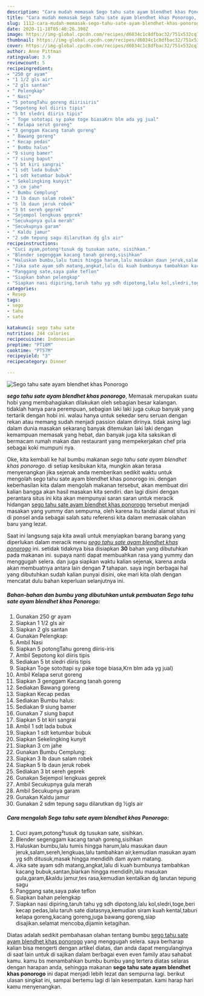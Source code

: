 ```yaml
---
description: "Cara mudah memasak Sego tahu sate ayam blendhet khas Ponorogo, Menggugah Selera"
title: "Cara mudah memasak Sego tahu sate ayam blendhet khas Ponorogo, Menggugah Selera"
slug: 1112-cara-mudah-memasak-sego-tahu-sate-ayam-blendhet-khas-ponorogo-menggugah-selera
date: 2020-11-18T05:40:26.390Z
image: https://img-global.cpcdn.com/recipes/d6034c1c8dfbac32/751x532cq70/sego-tahu-sate-ayam-blendhet-khas-ponorogo-foto-resep-utama.jpg
thumbnail: https://img-global.cpcdn.com/recipes/d6034c1c8dfbac32/751x532cq70/sego-tahu-sate-ayam-blendhet-khas-ponorogo-foto-resep-utama.jpg
cover: https://img-global.cpcdn.com/recipes/d6034c1c8dfbac32/751x532cq70/sego-tahu-sate-ayam-blendhet-khas-ponorogo-foto-resep-utama.jpg
author: Anne Pittman
ratingvalue: 3.9
reviewcount: 5
recipeingredient:
- "250 gr ayam"
- "1 1/2 gls air"
- "2 gls santan"
- " Pelengkap"
- " Nasi"
- "5 potongTahu goreng diirisiris"
- "Sepotong kol diiris tipis"
- "5 bt sledri diiris tipis"
- " Toge sototapi sy pake toge biasaKrn blm ada yg jual"
- " Kelapa serut goreng"
- "3 genggam Kacang tanah goreng"
- " Bawang goreng"
- " Kecap pedas"
- " Bumbu halus"
- "9 siung bamer"
- "7 siung baput"
- "5 bt kiri sangrai"
- "1 sdt lada bubuk"
- "1 sdt ketumbar bubuk"
- " Sekelingking kunyit"
- "3 cm jahe"
- " Bumbu Cemplung"
- "3 lb daun salam robek"
- "5 lb daun jeruk robek"
- "3 bt sereh geprek"
- "Sejempol lengkuas geprek"
- "Secukupnya gula merah"
- "Secukupnya garam"
- " Kaldu jamur"
- "2 sdm tepung sagu dilarutkan dg gls air"
recipeinstructions:
- "Cuci ayam,potong²tusuk dg tusukan sate, sisihkan."
- "Blender segenggam kacang tanah goreng,sisihkan"
- "Haluskan bumbu,lalu tumis hingga harum,lalu masukan daun jeruk,salam,sereh,lengkuas,lalu tambahkan air,kemudian masukan ayam yg sdh ditusuk,masak hingga mendidih dam ayam matang."
- "Jika sate ayam sdh matang,angkat,lalu di kuah bumbunya tambahkan kacang bubuk,santan,biarkan hingga mendidih,lalu masukan gula,garam,&amp;kaldu jamur,tes rasa,kemudian kentalkan dg larutan tepung sagu"
- "Panggang sate,saya pake teflon"
- "Siapkan bahan pelengkap"
- "Siapkan nasi dipiring,taruh tahu yg sdh dipotong,lalu kol,sledri,toge,beri kecap pedas,lalu taruh sate diatasnya,kemudian siram kuah kental,taburi kelapa goreng,kacang goreng,juga bawang goreng,siap disajikan.selamat mencoba,dijamin ketagihan."
categories:
- Resep
tags:
- sego
- tahu
- sate

katakunci: sego tahu sate 
nutrition: 244 calories
recipecuisine: Indonesian
preptime: "PT18M"
cooktime: "PT57M"
recipeyield: "3"
recipecategory: Dinner

---
```



![Sego tahu sate ayam blendhet khas Ponorogo](https://img-global.cpcdn.com/recipes/d6034c1c8dfbac32/751x532cq70/sego-tahu-sate-ayam-blendhet-khas-ponorogo-foto-resep-utama.jpg)

<b><i>sego tahu sate ayam blendhet khas ponorogo</i></b>, Memasak merupakan suatu hobi yang membahagiakan dilakukan oleh sebagian besar kalangan. tidaklah hanya para perempuan, sebagian laki laki juga cukup banyak yang tertarik dengan hobi ini. walau hanya untuk sekedar seru seruan dengan rekan atau memang sudah menjadi passion dalam dirinya. tidak asing lagi dalam dunia masakan sekarang banyak ditemukan laki laki dengan kemampuan memasak yang hebat, dan banyak juga kita saksikan di bermacam rumah makan dan restaurant yang mempekerjakan chef pria sebagai koki mumpuni nya.

Oke, kita kembali ke hal bumbu makanan <i>sego tahu sate ayam blendhet khas ponorogo</i>. di setiap kesibukan kita, mungkin akan terasa menyenangkan jika sejenak anda memberikan sedikit waktu untuk mengolah sego tahu sate ayam blendhet khas ponorogo ini. dengan keberhasilan kita dalam mengolah makanan tersebut, akan membuat diri kalian bangga akan hasil masakan kita sendiri. dan lagi disini dengan perantara situs ini kita akan mempunyai saran saran untuk meracik hidangan <u>sego tahu sate ayam blendhet khas ponorogo</u> tersebut menjadi masakan yang yummy dan sempurna, oleh karena itu tandai alamat situs ini di ponsel anda sebagai salah satu referensi kita dalam memasak olahan baru yang lezat.




Saat ini langsung saja kita awali untuk menyiapkan barang barang yang diperlukan dalam meracik menu <u><i>sego tahu sate ayam blendhet khas ponorogo</i></u> ini. setidak tidaknya bisa disiapkan <b>30</b> bahan yang dibutuhkan pada makanan ini. supaya nanti dapat membuahkan rasa yang yummy dan menggugah selera. dan juga siapkan waktu kalian sejenak, karena anda akan membuatnya antara lain dengan <b>7</b> tahapan. saya ingin berbagai hal yang dibutuhkan sudah kalian punyai disini, oke mari kita olah dengan mencatat dulu bahan keperluan selanjutnya ini.

<!--inarticleads1-->

##### Bahan-bahan dan bumbu yang dibutuhkan untuk pembuatan Sego tahu sate ayam blendhet khas Ponorogo:

1. Gunakan 250 gr ayam
1. Siapkan 1 1/2 gls air
1. Siapkan 2 gls santan
1. Gunakan  Pelengkap:
1. Ambil  Nasi
1. Siapkan 5 potongTahu goreng diiris-iris
1. Ambil Sepotong kol diiris tipis
1. Sediakan 5 bt sledri diiris tipis
1. Siapkan  Toge soto(tapi sy pake toge biasa,Krn blm ada yg jual)
1. Ambil  Kelapa serut goreng
1. Siapkan 3 genggam Kacang tanah goreng
1. Sediakan  Bawang goreng
1. Siapkan  Kecap pedas
1. Sediakan  Bumbu halus:
1. Sediakan 9 siung bamer
1. Gunakan 7 siung baput
1. Siapkan 5 bt kiri sangrai
1. Ambil 1 sdt lada bubuk
1. Siapkan 1 sdt ketumbar bubuk
1. Siapkan  Sekelingking kunyit
1. Siapkan 3 cm jahe
1. Gunakan  Bumbu Cemplung:
1. Siapkan 3 lb daun salam robek
1. Siapkan 5 lb daun jeruk robek
1. Sediakan 3 bt sereh geprek
1. Gunakan Sejempol lengkuas geprek
1. Ambil Secukupnya gula merah
1. Ambil Secukupnya garam
1. Gunakan  Kaldu jamur
1. Gunakan 2 sdm tepung sagu dilarutkan dg ½gls air




<!--inarticleads2-->

##### Cara mengolah Sego tahu sate ayam blendhet khas Ponorogo:

1. Cuci ayam,potong²tusuk dg tusukan sate, sisihkan.
1. Blender segenggam kacang tanah goreng,sisihkan
1. Haluskan bumbu,lalu tumis hingga harum,lalu masukan daun jeruk,salam,sereh,lengkuas,lalu tambahkan air,kemudian masukan ayam yg sdh ditusuk,masak hingga mendidih dam ayam matang.
1. Jika sate ayam sdh matang,angkat,lalu di kuah bumbunya tambahkan kacang bubuk,santan,biarkan hingga mendidih,lalu masukan gula,garam,&amp;kaldu jamur,tes rasa,kemudian kentalkan dg larutan tepung sagu
1. Panggang sate,saya pake teflon
1. Siapkan bahan pelengkap
1. Siapkan nasi dipiring,taruh tahu yg sdh dipotong,lalu kol,sledri,toge,beri kecap pedas,lalu taruh sate diatasnya,kemudian siram kuah kental,taburi kelapa goreng,kacang goreng,juga bawang goreng,siap disajikan.selamat mencoba,dijamin ketagihan.




Diatas adalah sedikit pembahasan olahan tentang bumbu <u>sego tahu sate ayam blendhet khas ponorogo</u> yang menggugah selera. saya berharap kalian bisa mengerti dengan artikel diatas, dan anda dapat mengulanginya di saat lain untuk di sajikan dalam berbagai even even family atau sahabat kamu. kamu bs menambahkan bumbu bumbu yang tertera diatas selaras dengan harapan anda, sehingga makanan <b>sego tahu sate ayam blendhet khas ponorogo</b> ini dapat menjadi lebih lezat dan sempurna lagi. berikut ulasan singkat ini, sampai bertemu lagi di lain kesempatan. kami harap hari kamu menyenangkan.
